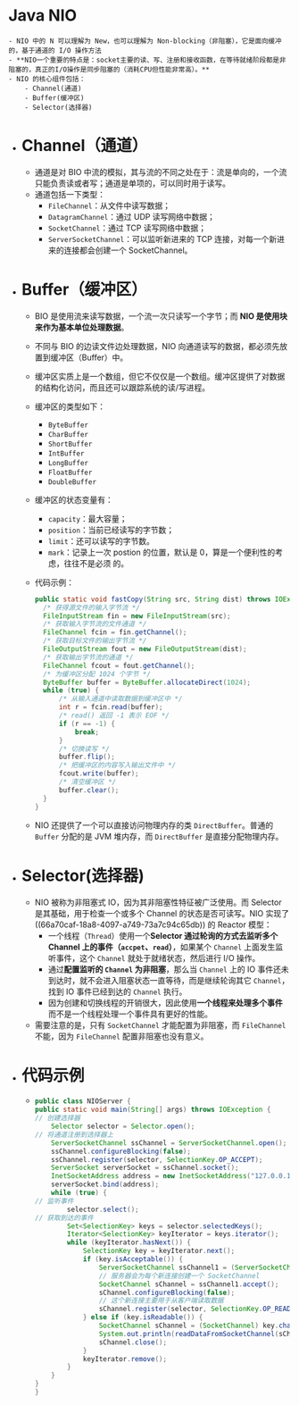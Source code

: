 # Java NIO
	- NIO 中的 N 可以理解为 New，也可以理解为 Non-blocking（非阻塞），它是面向缓冲的，基于通道的 I/O 操作方法
	- **NIO一个重要的特点是：socket主要的读、写、注册和接收函数，在等待就绪阶段都是非阻塞的，真正的I/O操作是同步阻塞的（消耗CPU但性能非常高）。**
	- NIO 的核心组件包括：
		- Channel(通道)
		- Buffer(缓冲区)
		- Selector(选择器)
- # Channel（通道）
	- 通道是对 BIO 中流的模拟，其与流的不同之处在于：流是单向的，一个流只能负责读或者写；通道是单项的，可以同时用于读写。
	- 通道包括一下类型：
		- `FileChannel`：从文件中读写数据；
		- `DatagramChannel`：通过 UDP 读写网络中数据；
		- `SocketChannel`：通过 TCP 读写网络中数据；
		- `ServerSocketChannel`：可以监听新进来的 TCP 连接，对每一个新进来的连接都会创建一个 SocketChannel。
- # Buffer（缓冲区）
	- BIO 是使用流来读写数据，一个流一次只读写一个字节；而 **NIO 是使用块来作为基本单位处理数据**。
	- 不同与 BIO 的边读文件边处理数据，NIO 向通道读写的数据，都必须先放置到缓冲区（Buffer）中。
	- 缓冲区实质上是一个数组，但它不仅仅是一个数组。缓冲区提供了对数据的结构化访问，而且还可以跟踪系统的读/写进程。
	- 缓冲区的类型如下：
		- `ByteBuffer`
		- `CharBuffer`
		- `ShortBuffer`
		- `IntBuffer`
		- `LongBuffer`
		- `FloatBuffer`
		- `DoubleBuffer`
	- 缓冲区的状态变量有：
		- `capacity`：最大容量；
		- `position`：当前已经读写的字节数；
		- `limit`：还可以读写的字节数。
		- `mark`：记录上一次 postion 的位置，默认是 0，算是一个便利性的考虑，往往不是必须 的。
	- 代码示例：
	  
	  ```java
	  public static void fastCopy(String src, String dist) throws IOException {
	    /* 获得源文件的输入字节流 */
	    FileInputStream fin = new FileInputStream(src);
	    /* 获取输入字节流的文件通道 */
	    FileChannel fcin = fin.getChannel();
	    /* 获取目标文件的输出字节流 */
	    FileOutputStream fout = new FileOutputStream(dist);
	    /* 获取输出字节流的通道 */
	    FileChannel fcout = fout.getChannel();
	    /* 为缓冲区分配 1024 个字节 */
	    ByteBuffer buffer = ByteBuffer.allocateDirect(1024);
	    while (true) {
	        /* 从输入通道中读取数据到缓冲区中 */
	        int r = fcin.read(buffer);
	        /* read() 返回 -1 表示 EOF */
	        if (r == -1) {
	            break;
	        }
	        /* 切换读写 */
	        buffer.flip();
	        /* 把缓冲区的内容写入输出文件中 */
	        fcout.write(buffer);
	        /* 清空缓冲区 */
	        buffer.clear();
	    }
	  }
	  ```
	- NIO 还提供了一个可以直接访问物理内存的类 `DirectBuffer`。普通的 `Buffer` 分配的是 JVM 堆内存，而 `DirectBuffer` 是直接分配物理内存。
- # Selector(选择器)
	- NIO 被称为非阻塞式 IO，因为其非阻塞性特征被广泛使用。而 Selector 是其基础，用于检查一个或多个 Channel 的状态是否可读写。NIO 实现了 ((66a70caf-18a8-4097-a749-73a7c94c65db)) 的 Reactor 模型：
		- 一个线程（`Thread`）使用一个**Selector 通过轮询的方式去监听多个 Channel 上的事件（`accpet`、`read`）**，如果某个 `Channel` 上面发生监听事件，这个 `Channel` 就处于就绪状态，然后进行 I/O 操作。
		- 通过**配置监听的 `Channel` 为非阻塞**，那么当 `Channel` 上的 IO 事件还未到达时，就不会进入阻塞状态一直等待，而是继续轮询其它 `Channel`，找到 IO 事件已经到达的 `Channel` 执行。
		- 因为创建和切换线程的开销很大，因此使用**一个线程来处理多个事件**而不是一个线程处理一个事件具有更好的性能。
	- 需要注意的是，只有 `SocketChannel` 才能配置为非阻塞，而 `FileChannel` 不能，因为 `FileChannel` 配置非阻塞也没有意义。
- # 代码示例
	- ```java
	  public class NIOServer {
	  public static void main(String[] args) throws IOException {
	  // 创建选择器 
	      Selector selector = Selector.open();
	  // 将通道注册到选择器上
	      ServerSocketChannel ssChannel = ServerSocketChannel.open();
	      ssChannel.configureBlocking(false);
	      ssChannel.register(selector, SelectionKey.OP_ACCEPT);
	      ServerSocket serverSocket = ssChannel.socket();
	      InetSocketAddress address = new InetSocketAddress("127.0.0.1", 8888);
	      serverSocket.bind(address);
	      while (true) {
	  // 监听事件
	          selector.select();
	  // 获取到达的事件
	          Set<SelectionKey> keys = selector.selectedKeys();
	          Iterator<SelectionKey> keyIterator = keys.iterator();
	          while (keyIterator.hasNext()) {
	              SelectionKey key = keyIterator.next();
	              if (key.isAcceptable()) {
	                  ServerSocketChannel ssChannel1 = (ServerSocketChannel) key.channel();
	                  // 服务器会为每个新连接创建一个 SocketChannel
	                  SocketChannel sChannel = ssChannel1.accept();
	                  sChannel.configureBlocking(false);
	                  // 这个新连接主要用于从客户端读取数据
	                  sChannel.register(selector, SelectionKey.OP_READ);
	              } else if (key.isReadable()) {
	                  SocketChannel sChannel = (SocketChannel) key.channel();
	                  System.out.println(readDataFromSocketChannel(sChannel));
	                  sChannel.close();
	              }
	              keyIterator.remove();
	          }
	      }
	  }
	  }
	  ```